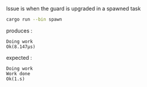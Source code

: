 
Issue is when the guard is upgraded in a spawned task


```sh
cargo run --bin spawn
```

produces :

```
Doing work
Ok(8.147µs)
```

expected :

```
Doing work
Work done
Ok(1.s)
```

